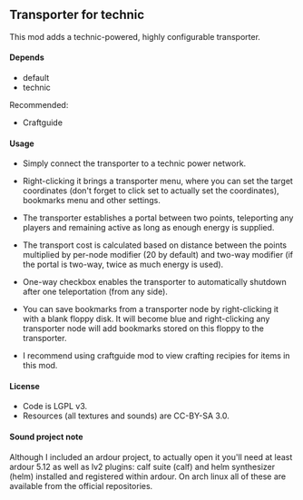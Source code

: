 ## Transporter for technic
This mod adds a technic-powered, highly configurable transporter.  

#### Depends

* default
* technic

Recommended:
* Craftguide

#### Usage
* Simply connect the transporter to a technic power network.  

* Right-clicking it brings a transporter menu, where you can set the target coordinates 
(don't forget to click set to actually set the coordinates), bookmarks menu and other 
settings.  

* The transporter establishes a portal between two points, teleporting any players and remaining
active as long as enough energy is supplied.  

* The transport cost is calculated based on distance between the points multiplied by per-node modifier (20 by default)
and two-way modifier (if the portal is two-way, twice as much energy is used).  

* One-way checkbox enables the transporter to automatically shutdown after one teleportation (from any side).  

* You can save bookmarks from a transporter node by right-clicking it with a blank floppy disk. It will become blue and right-clicking
any transporter node will add bookmarks stored on this floppy to the transporter.  

* I recommend using craftguide mod to view crafting recipies for items in this mod.
#### License

* Code is LGPL v3.
* Resources (all textures and sounds) are CC-BY-SA 3.0.

#### Sound project note

Although I included an ardour project, to actually open it you'll need at least ardour 5.12 as well as lv2 plugins: 
calf suite (calf) and helm synthesizer (helm) installed and registered within ardour. On arch linux all of these 
are available from the official repositories.

